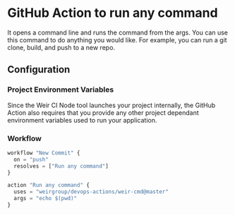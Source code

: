 # GitHub Action to run any command

It opens a command line and runs the command from the args.  You can use this command to do anything you would like.  For example, you can run a git clone, build, and push to a new repo.

## Configuration


### Project Environment Variables

Since the Weir CI Node tool launches your project internally, the GitHub Action also requires that you provide any other project dependant environment variables used to run your application.

### Workflow

```javascript
workflow "New Commit" {
  on = "push"
  resolves = ["Run any command"]
}

action "Run any command" {
  uses = "weirgroup/devops-actions/weir-cmd@master"
  args = "echo $(pwd)"
}
```
